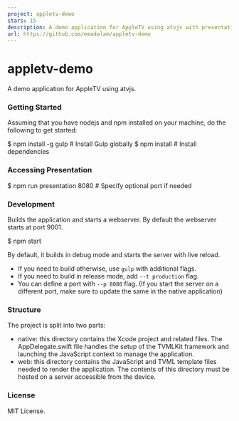 ```yaml
---
project: appletv-demo
stars: 15
description: A demo application for AppleTV using atvjs with presentation
url: https://github.com/emadalam/appletv-demo
---
```


appletv-demo
============

A demo application for AppleTV using atvjs.

### Getting Started

Assuming that you have nodejs and npm installed on your machine, do the following to get started:

$ npm install -g gulp                   # Install Gulp globally
$ npm install                           # Install dependencies

### Accessing Presentation

$ npm run presentation 8080             # Specify optional port if needed

### Development

Builds the application and starts a webserver. By default the webserver starts at port 9001.

$ npm start

By default, it builds in debug mode and starts the server with live reload.

-   If you need to build otherwise, use `gulp` with additional flags.
-   If you need to build in release mode, add `--t production` flag.
-   You can define a port with `--p 8080` flag. (If you start the server on a different port, make sure to update the same in the native application)

### Structure

The project is split into two parts:

-   native: this directory contains the Xcode project and related files. The AppDelegate.swift file handles the setup of the TVMLKit framework and launching the JavaScript context to manage the application.
-   web: this directory contains the JavaScript and TVML template files needed to render the application. The contents of this directory must be hosted on a server accessible from the device.

### License

MIT License.
